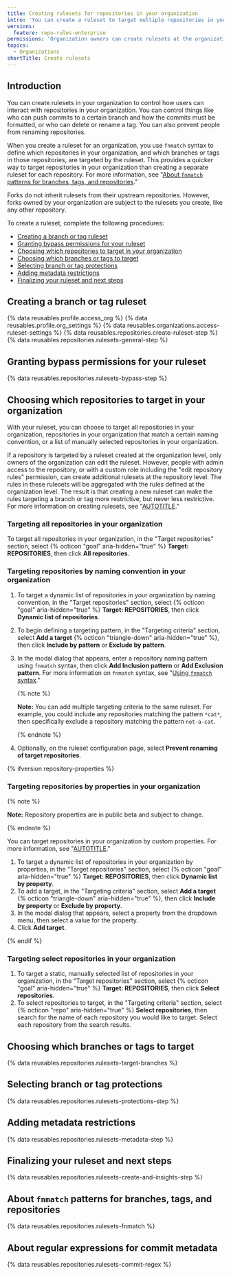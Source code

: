 ```yaml
---
title: Creating rulesets for repositories in your organization
intro: 'You can create a ruleset to target multiple repositories in your organization.'
versions:
  feature: repo-rules-enterprise
permissions: 'Organization owners can create rulesets at the organization level.'
topics:
  - Organizations
shortTitle: Create rulesets
---
```


## Introduction

You can create rulesets in your organization to control how users can interact with repositories in your organization. You can control things like who can push commits to a certain branch and how the commits must be formatted, or who can delete or rename a tag. You can also prevent people from renaming repositories.

When you create a ruleset for an organization, you use `fnmatch` syntax to define which repositories in your organization, and which branches or tags in those repositories, are targeted by the ruleset. This provides a quicker way to target repositories in your organization than creating a separate ruleset for each repository. For more information, see "[About `fnmatch` patterns for branches, tags, and repositories](#about-fnmatch-patterns-for-branches-tags-and-repositories)."

Forks do not inherit rulesets from their upstream repositories. However, forks owned by your organization are subject to the rulesets you create, like any other repository.

To create a ruleset, complete the following procedures:

- [Creating a branch or tag ruleset](#creating-a-branch-or-tag-ruleset)
- [Granting bypass permissions for your ruleset](#granting-bypass-permissions-for-your-ruleset)
- [Choosing which repositories to target in your organization](#choosing-which-repositories-to-target-in-your-organization)
- [Choosing which branches or tags to target](#choosing-which-branches-or-tags-to-target)
- [Selecting branch or tag protections](#selecting-branch-or-tag-protections)
- [Adding metadata restrictions](#adding-metadata-restrictions)
- [Finalizing your ruleset and next steps](#finalizing-your-ruleset-and-next-steps)

## Creating a branch or tag ruleset

{% data reusables.profile.access_org %}
{% data reusables.profile.org_settings %}
{% data reusables.organizations.access-ruleset-settings %}
{% data reusables.repositories.create-ruleset-step %}
{% data reusables.repositories.rulesets-general-step %}

## Granting bypass permissions for your ruleset

{% data reusables.repositories.rulesets-bypass-step %}

## Choosing which repositories to target in your organization

With your ruleset, you can choose to target all repositories in your organization, repositories in your organization that match a certain naming convention, or a list of manually selected repositories in your organization.

If a repository is targeted by a ruleset created at the organization level, only owners of the organization can edit the ruleset. However, people with admin access to the repository, or with a custom role including the "edit repository rules" permission, can create additional rulesets at the repository level. The rules in these rulesets will be aggregated with the rules defined at the organization level. The result is that creating a new ruleset can make the rules targeting a branch or tag more restrictive, but never less restrictive. For more information on creating rulesets, see "[AUTOTITLE](/repositories/configuring-branches-and-merges-in-your-repository/managing-rulesets/about-rulesets)."

### Targeting all repositories in your organization

To target all repositories in your organization, in the "Target repositories" section, select {% octicon "goal" aria-hidden="true" %} **Target: REPOSITORIES**, then click **All repositories**.

### Targeting repositories by naming convention in your organization

1. To target a dynamic list of repositories in your organization by naming convention, in the "Target repositories" section, select {% octicon "goal" aria-hidden="true" %} **Target: REPOSITORIES**, then click **Dynamic list of repositories**.
1. To begin defining a targeting pattern, in the "Targeting criteria" section, select **Add a target** {% octicon "triangle-down" aria-hidden="true" %}, then click **Include by pattern** or **Exclude by pattern**.
1. In the modal dialog that appears, enter a repository naming pattern using `fnmatch` syntax, then click **Add Inclusion pattern** or **Add Exclusion pattern**. For more information on `fnmatch` syntax, see "[Using `fnmatch` syntax](#using-fnmatch-syntax)."

   {% note %}

    **Note:** You can add multiple targeting criteria to the same ruleset. For example, you could include any repositories matching the pattern `*cat*`, then specifically exclude a repository matching the pattern `not-a-cat`.

   {% endnote %}

1. Optionally, on the ruleset configuration page, select **Prevent renaming of target repositories**.

{% ifversion repository-properties %}

### Targeting repositories by properties in your organization

{% note %}

**Note:** Repository properties are in public beta and subject to change.

{% endnote %}

You can target repositories in your organization by custom properties. For more information, see "[AUTOTITLE](/organizations/managing-organization-settings/managing-custom-properties-for-repositories-in-your-organization)."

1. To target a dynamic list of repositories in your organization by properties, in the "Target repositories" section, select {% octicon "goal" aria-hidden="true" %} **Target: REPOSITORIES**, then click **Dynamic list by property**.
1. To add a target, in the "Targeting criteria" section, select **Add a target** {% octicon "triangle-down" aria-hidden="true" %}, then click **Include by property** or **Exclude by property**.
1. In the modal dialog that appears, select a property from the dropdown menu, then select a value for the property.
1. Click **Add target**.

{% endif %}

### Targeting select repositories in your organization

1. To target a static, manually selected list of repositories in your organization, in the "Target repositories" section, select {% octicon "goal" aria-hidden="true" %} **Target: REPOSITORIES**, then click **Select repositories**.
1. To select repositories to target, in the "Targeting criteria" section, select {% octicon "repo" aria-hidden="true" %} **Select repositories**, then search for the name of each repository you would like to target. Select each repository from the search results.

## Choosing which branches or tags to target

{% data reusables.repositories.rulesets-target-branches %}

## Selecting branch or tag protections

{% data reusables.repositories.rulesets-protections-step %}

## Adding metadata restrictions

{% data reusables.repositories.rulesets-metadata-step %}

## Finalizing your ruleset and next steps

{% data reusables.repositories.rulesets-create-and-insights-step %}

## About `fnmatch` patterns for branches, tags, and repositories

{% data reusables.repositories.rulesets-fnmatch %}

## About regular expressions for commit metadata

{% data reusables.repositories.rulesets-commit-regex %}

